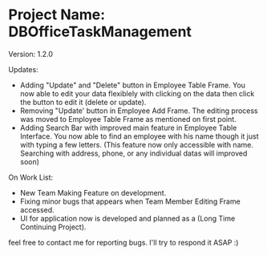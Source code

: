 # Project Name: DBOfficeTaskManagement
Version: 1.2.0  

Updates:  
- Adding "Update" and "Delete" button in Employee Table Frame. You now able to  edit your data flexiblely with clicking on the data then click the button to edit it (delete or update).  
- Removing "Update' button in Employee Add Frame. The editing process was moved to Employee Table Frame as mentioned on first point.  
- Adding Search Bar with improved main feature in Employee Table Interface. You now able to find an employee with his name though it just with typing a few letters. (This feature now only accessible with name. Searching with address, phone, or any individual datas will improved soon)  

On Work List:
- New Team Making Feature on development.
- Fixing minor bugs that appears when Team Member Editing Frame accessed.
- UI for application now is developed and planned as a (Long Time Continuing Project).

feel free to contact me for reporting bugs. I'll try to respond it ASAP :)
